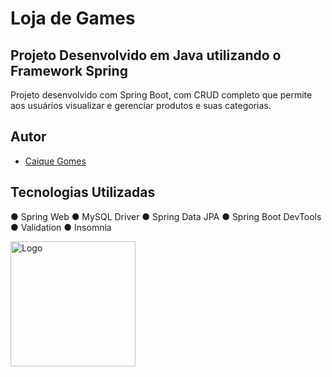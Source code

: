 # Loja de Games

## Projeto Desenvolvido em Java utilizando o Framework Spring


Projeto desenvolvido com Spring Boot, com CRUD completo que permite aos usuários visualizar e gerenciar produtos e suas categorias.


## Autor

- [Caique Gomes](https://www.linkedin.com/in/cttcaiquegomes/)





## Tecnologias Utilizadas

● Spring Web
● MySQL Driver
● Spring Data JPA
● Spring Boot DevTools
● Validation
● Insomnia



<img src="https://brazil.generation.org/wp-content/uploads/2024/10/Generation_BRAZIL_logo_NEW-BLUE.png" alt="Logo" width="200">
